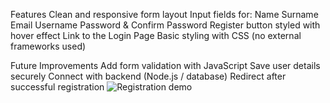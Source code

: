 Features
Clean and responsive form layout
Input fields for:
Name
Surname
Email
Username
Password & Confirm Password
Register button styled with hover effect
Link to the Login Page
Basic styling with CSS (no external frameworks used)

Future Improvements
Add form validation with JavaScript
Save user details securely
Connect with backend (Node.js / database)
Redirect after successful registration
![Registration demo](registrationForm)
